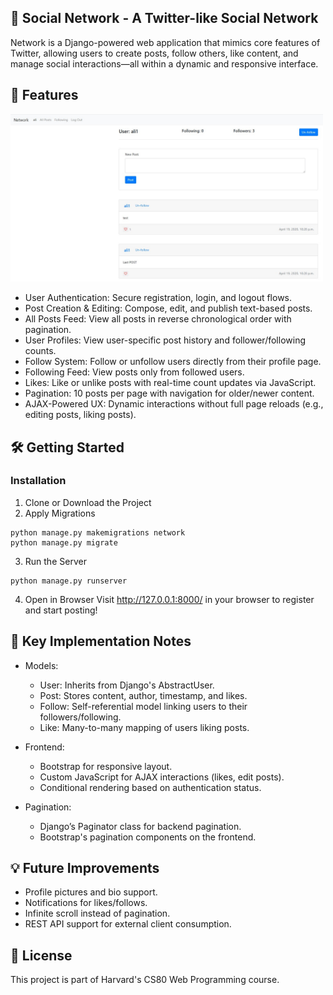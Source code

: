 ## 📡 Social Network - A Twitter-like Social Network

Network is a Django-powered web application that mimics core features of Twitter, allowing users to create posts, follow others, like content, and manage social interactions—all within a dynamic and responsive interface.

## 🚀 Features

<img src="https://github.com/apiyarali/Social-Network/blob/806e82e80e396c2463ab6cbb5406fa8dc7ef7cc5/screenshots/network_main.jpg" alt="wiki_main" width="500">

* User Authentication: Secure registration, login, and logout flows.
* Post Creation & Editing: Compose, edit, and publish text-based posts.
* All Posts Feed: View all posts in reverse chronological order with pagination.
* User Profiles: View user-specific post history and follower/following counts.
* Follow System: Follow or unfollow users directly from their profile page.
* Following Feed: View posts only from followed users.
* Likes: Like or unlike posts with real-time count updates via JavaScript.
* Pagination: 10 posts per page with navigation for older/newer content.
* AJAX-Powered UX: Dynamic interactions without full page reloads (e.g., editing posts, liking posts).

## 🛠️ Getting Started

### Installation

1. Clone or Download the Project
2. Apply Migrations
```
python manage.py makemigrations network
python manage.py migrate
```
3. Run the Server
```
python manage.py runserver
```
4. Open in Browser
   Visit http://127.0.0.1:8000/ in your browser to register and start posting!

## 🧠 Key Implementation Notes

* Models:
  * User: Inherits from Django's AbstractUser.
  * Post: Stores content, author, timestamp, and likes.
  * Follow: Self-referential model linking users to their followers/following.
  * Like: Many-to-many mapping of users liking posts.

* Frontend:
  * Bootstrap for responsive layout.
  * Custom JavaScript for AJAX interactions (likes, edit posts).
  * Conditional rendering based on authentication status.

* Pagination:
  * Django’s Paginator class for backend pagination.
  * Bootstrap's pagination components on the frontend.

## 💡 Future Improvements

* Profile pictures and bio support.
* Notifications for likes/follows.
* Infinite scroll instead of pagination.
* REST API support for external client consumption.

## 📃 License

This project is part of Harvard's CS80 Web Programming course.
